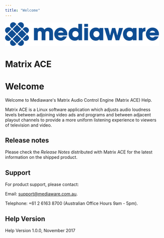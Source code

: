 ```yaml
---
title: "Welcome"
---
```


![](images/Mediaware-MeshLogo-MediawareBlue-150PPI.png)

# Matrix ACE
# Welcome

Welcome to Mediaware's Matrix Audio Control Engine (Matrix ACE) Help.

Matrix ACE is a Linux software application which adjusts audio loudness levels between adjoining video ads and programs and between adjacent playout channels to provide a more uniform listening experience to viewers of television and video.

## Release notes

Please check the *Release Notes* distributed with Matrix ACE for the latest information on the shipped product.

## Support

For product support, please contact:

Email: [support@mediaware.com.au](mailto://support@mediaware.com.au).

Telephone: +61 2 6163 8700 (Australian Office Hours 9am - 5pm).

## Help Version

Help Version 1.0.0, November 2017
